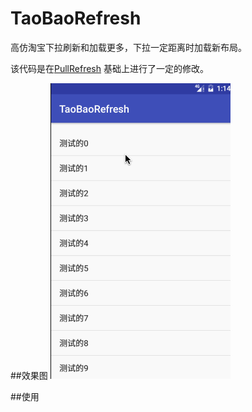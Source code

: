 # TaoBaoRefresh
高仿淘宝下拉刷新和加载更多，下拉一定距离时加载新布局。

该代码是在[PullRefresh](https://github.com/dalong982242260/PullRefresh)
基础上进行了一定的修改。


##效果图
![image](https://github.com/dalong982242260/TaoBaoRefresh/blob/master/gif/taobao.gif?raw=true)


##使用

